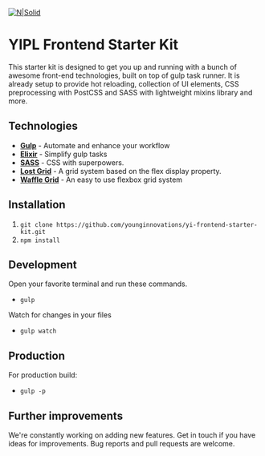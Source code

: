 [![N|Solid](http://younginnovations.com.np/images/logo/logo.png)](http://younginnovations.com.np)

# YIPL Frontend Starter Kit

This starter kit is designed to get you up and running with a bunch of awesome front-end technologies, built on top of gulp task runner. It is already setup to provide hot reloading, collection of UI elements, CSS preprocessing with PostCSS and SASS with lightweight mixins library and more. 


## Technologies

- [**Gulp**](http://gulpjs.com) - Automate and enhance your workflow
- [**Elixir**](https://laravel.com/docs/5.0/elixir) - Simplify gulp tasks
- [**SASS**](http://sass-lang.com) - CSS with superpowers.
- [**Lost Grid**](http://lostgrid.org) - A grid system based on the flex display property.
- [**Waffle Grid**](https://lucasgruwez.github.io/waffle-grid/) - An easy to use flexbox grid system

## Installation
1. `git clone https://github.com/younginnovations/yi-frontend-starter-kit.git`
2.  `npm install`

## Development

Open your favorite terminal and run these commands. 
- `gulp`

Watch for changes in your files
-  `gulp watch`

## Production

For production build:
-  `gulp -p`


## Further improvements

We're constantly working on adding new features. Get in touch if you have ideas for improvements. Bug reports and pull requests are welcome.



